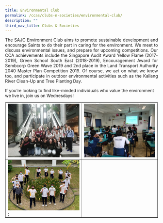 ```yaml
---
title: Environmental Club
permalink: /ccas/clubs-n-societies/environmental-club/
description: ""
third_nav_title: Clubs & Societies
---
```

<p align="justify">The SAJC Environment Club aims to promote sustainable development and encourage Saints to do their part in caring for the environment. We meet to discuss environmental issues, and prepare for upcoming competitions. Our CCA achievements include the Singapore Audit Award Yellow Flame (2017-2019), Green School South East (2018-2019), Encouragement Award for Sembcorp Green Wave 2019 and 2nd place in the Land Transport Authority 2040 Master Plan Competition 2019. Of course, we act on what we know too, and participate in outdoor environmental activities such as the Kallang River Clean-Up and Tree Planting Day.</p>
<p>If you&rsquo;re looking to find like-minded individuals who value the environment we live in, join us on Wednesdays!</p>
<table style="border-collapse: collapse; width: 100%;" border="1">
<tbody>
<tr>
<td style="width: 50%;"><img src="/images/ec1.jpeg"></td>
<td style="width: 50%;"><img src="/images/ec2.jpg"></td>
</tr>
<tr>
<td style="width: 50%;"><img src="/images/ec3.jpeg">;</td>
<td style="width: 50%;">&nbsp;</td>
</tr>
</tbody>
</table>